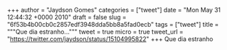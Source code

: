 
+++
author = "Jaydson Gomes"
categories = ["tweet"]
date = "Mon May 31 12:44:32 +0000 2010"
draft = false
slug = "6f53b4b00cb0c2857edf3948dda5bb8a5fad0ecb"
tags = ["tweet"]
title = """Que dia estranho..."""
tweet = true
micro = true
tweet_url = "https://twitter.com/jaydson/status/15104995822"
+++
Que dia estranho
